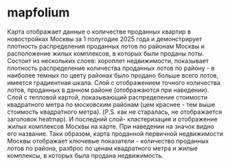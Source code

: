 # mapfolium
Карта отображает данные о количестве проданных квартир в новостройках Москвы за 1 полугодие 2025 года и демонстрирует плотность распределения проданных лотов по районам Москвы и расположение жилых комплексов, в которых были проданы лоты.
Состоит из нескольких слоев: хороплет недвижимости, показывает плотность распределение количества проданных лотов по району - в наиболее темных по цвету районах было продано больше всего лотов, имеется градиентная шкала. Слой с отображением точного количества лотов, проданных в данном районе (отображаются при наведении). Слой с тепловой картой, показывающий распределение стоимости квадратного метра по московским районам (цем краснее - тем выше стоимость квадратного метра). (P.S. как не старалась, не отображается заголовок heatmap). И последний слой- кластеризация и отображение жилых комплексов Москвы на карте. При наведении на значок видно его название.
Таки образом, карта проданной первичной недвижимости Москвы отображает ключевые показатели - количество проданных лотов по района, разброс по ценам квадратного метра и жилые комплексы, в которых была продана недвижимость. 
